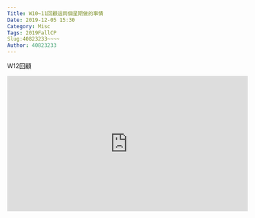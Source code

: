 ```yaml
---
Title: W10~11回顧這兩個星期做的事情
Date: 2019-12-05 15:30
Category: Misc
Tags: 2019FallCP
Slug:40823233~~~~
Author: 40823233
---
```

W12回顧

<iframe width="560" height="315" src="https://www.youtube.com/embed/KOBD1RtHd0Y" frameborder="0" allow="accelerometer; autoplay; encrypted-media; gyroscope; picture-in-picture" allowfullscreen></iframe>